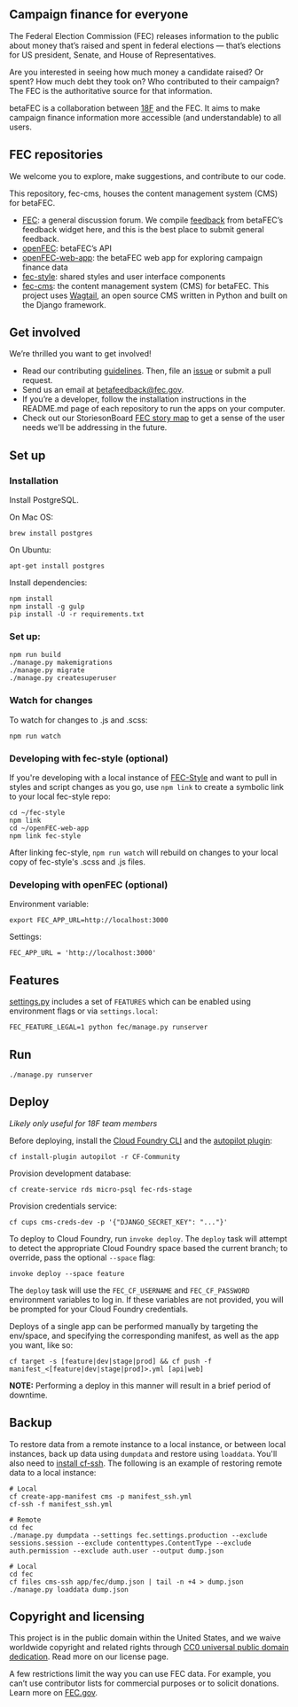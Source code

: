 
## Campaign finance for everyone

The Federal Election Commission (FEC) releases information to the public about money that’s raised and spent in federal elections — that’s elections for US president, Senate, and House of Representatives.

Are you interested in seeing how much money a candidate raised? Or spent? How much debt they took on? Who contributed to their campaign? The FEC is the authoritative source for that information.

betaFEC is a collaboration between [18F](http://18f.gsa.gov)  and the FEC. It aims to make campaign finance information more accessible (and understandable) to all users.

## FEC repositories
We welcome you to explore, make suggestions, and contribute to our code.

This repository, fec-cms, houses the content management system (CMS) for betaFEC.

- [FEC](https://github.com/18F/fec): a general discussion forum. We compile [feedback](https://github.com/18F/fec/issues) from betaFEC’s feedback widget here, and this is the best place to submit general feedback.
- [openFEC](https://github.com/18F/openfec): betaFEC’s API
- [openFEC-web-app](https://github.com/18f/openfec-web-app): the betaFEC web app for exploring campaign finance data
- [fec-style](https://github.com/18F/fec-style): shared styles and user interface components
- [fec-cms](https://github.com/18F/fec-cms): the content management system (CMS) for betaFEC. This project uses [Wagtail](https://github.com/torchbox/wagtail), an open source CMS written in Python and built on the Django framework.

## Get involved

We’re thrilled you want to get involved!
- Read our contributing [guidelines](https://github.com/18F/openfec/blob/master/CONTRIBUTING.md). Then, file an [issue](https://github.com/18F/fec/issues) or submit a pull request.
- Send us an email at betafeedback@fec.gov.
- If you’re a developer, follow the installation instructions in the README.md page of each repository to run the apps on your computer.
- Check out our StoriesonBoard [FEC story map](https://18f.storiesonboard.com/m/fec) to get a sense of the user needs we'll be addressing in the future.


## Set up

### Installation
Install PostgreSQL.

On Mac OS:

    brew install postgres

On Ubuntu:

    apt-get install postgres

Install dependencies:

    npm install
    npm install -g gulp
    pip install -U -r requirements.txt

### Set up:

    npm run build
    ./manage.py makemigrations
    ./manage.py migrate
    ./manage.py createsuperuser

### Watch for changes
To watch for changes to .js and .scss:

    npm run watch

### Developing with fec-style (optional)
If you're developing with a local instance of [FEC-Style](https://github.com/18F/fec-style) and want to pull in styles and script changes as you go, use `npm link` to create a symbolic link to your local fec-style repo:

    cd ~/fec-style
    npm link
    cd ~/openFEC-web-app
    npm link fec-style

After linking fec-style, `npm run watch` will rebuild on changes to your local copy of fec-style's .scss and .js files.

### Developing with openFEC (optional)
Environment variable:

    export FEC_APP_URL=http://localhost:3000

Settings:

    FEC_APP_URL = 'http://localhost:3000'

## Features
[settings.py](https://github.com/18F/fec-cms/blob/develop/fec/fec/settings/base.py) includes a set of `FEATURES` which can be enabled using environment flags or via `settings.local`:

    FEC_FEATURE_LEGAL=1 python fec/manage.py runserver

## Run

    ./manage.py runserver

## Deploy

*Likely only useful for 18F team members*

Before deploying, install the [Cloud Foundry CLI](https://docs.cloudfoundry.org/devguide/cf-cli/install-go-cli.html) and the [autopilot plugin](https://github.com/concourse/autopilot):

    cf install-plugin autopilot -r CF-Community

Provision development database:

    cf create-service rds micro-psql fec-rds-stage

Provision credentials service:

    cf cups cms-creds-dev -p '{"DJANGO_SECRET_KEY": "..."}'

To deploy to Cloud Foundry, run `invoke deploy`. The `deploy` task will attempt to detect the appropriate
Cloud Foundry space based the current branch; to override, pass the optional `--space` flag:

    invoke deploy --space feature

The `deploy` task will use the `FEC_CF_USERNAME` and `FEC_CF_PASSWORD` environment variables to log in.
If these variables are not provided, you will be prompted for your Cloud Foundry credentials.

Deploys of a single app can be performed manually by targeting the env/space, and specifying the corresponding manifest, as well as the app you want, like so:

    cf target -s [feature|dev|stage|prod] && cf push -f manifest_<[feature|dev|stage|prod]>.yml [api|web]

**NOTE:**  Performing a deploy in this manner will result in a brief period of downtime.


## Backup
To restore data from a remote instance to a local instance, or between local instances, back up data using `dumpdata` and restore using `loaddata`. You'll also need to [install cf-ssh](https://docs.cloud.gov/getting-started/cf-ssh/). The following is an example of restoring remote data to a local instance:

    # Local
    cf create-app-manifest cms -p manifest_ssh.yml
    cf-ssh -f manifest_ssh.yml

    # Remote
    cd fec
    ./manage.py dumpdata --settings fec.settings.production --exclude sessions.session --exclude contenttypes.ContentType --exclude auth.permission --exclude auth.user --output dump.json

    # Local
    cd fec
    cf files cms-ssh app/fec/dump.json | tail -n +4 > dump.json
    ./manage.py loaddata dump.json


## Copyright and licensing
This project is in the public domain within the United States, and we waive worldwide copyright and related rights through [CC0 universal public domain dedication](https://creativecommons.org/publicdomain/zero/1.0/). Read more on our license page.

A few restrictions limit the way you can use FEC data. For example, you can’t use contributor lists for commercial purposes or to solicit donations. Learn more on [FEC.gov](http://FEC.gov).
